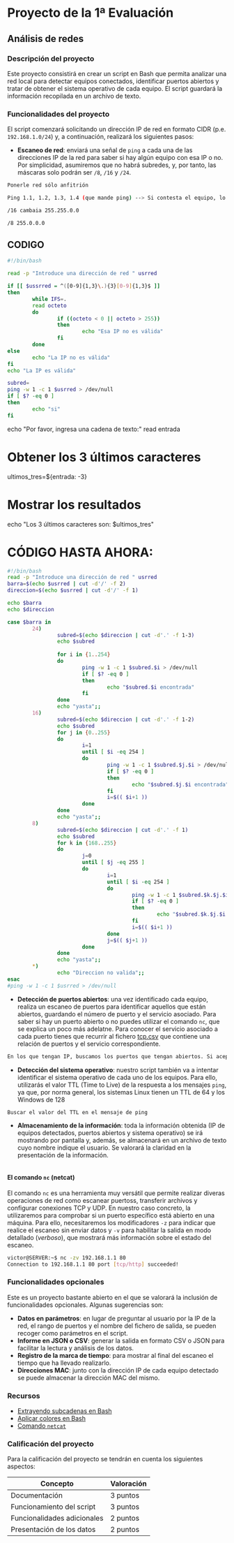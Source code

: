 # Proyecto de la 1ª Evaluación

## Análisis de redes

### Descripción del proyecto

Este proyecto consistirá en crear un script en Bash que permita analizar una red local para detectar equipos conectados, identificar puertos abiertos y tratar de obtener el sistema operativo de cada equipo. El script guardará la información recopilada en un archivo de texto.


### Funcionalidades del proyecto

El script comenzará solicitando un dirección IP de red en formato CIDR (p.e. `192.168.1.0/24`) y, a continuación, realizará los siguientes pasos:
- **Escaneo de red**: enviará una señal de `ping` a cada una de las direcciones IP de la red para saber si hay algún equipo con esa IP o no. Por simplicidad, asumiremos que no habrá subredes, y, por tanto, las máscaras solo podrán ser `/8`, `/16` y `/24`.
```bash
Ponerle red sólo anfitrión

Ping 1.1, 1.2, 1.3, 1.4 (que mande ping) --> Si contesta el equipo, lo marco. Si no, paso al siguiente.

/16 cambaia 255.255.0.0

/8 255.0.0.0

```
## CODIGO
```bash
#!/bin/bash

read -p "Introduce una dirección de red " usrred

if [[ $ussrred = ^([0-9]{1,3}\.){3}[0-9]{1,3}$ ]]
then
        while IFS=.
        read octeto
        do
                if ((octeto < 0 || octeto > 255))
                then
                        echo "Esa IP no es válida"
                fi
        done
else
        echo "La IP no es válida"
fi
echo "La IP es válida"

subred=
ping -w 1 -c 1 $usrred > /dev/null
if [ $? -eq 0 ]
then
        echo "si"
fi
``` 
echo "Por favor, ingresa una cadena de texto:"
read entrada

# Obtener los 3 últimos caracteres
ultimos_tres=${entrada: -3}

# Mostrar los resultados
echo "Los 3 últimos caracteres son: $ultimos_tres"


# CÓDIGO HASTA AHORA:
```BASH
#!/bin/bash
read -p "Introduce una dirección de red " usrred
barra=$(echo $usrred | cut -d'/' -f 2)
direccion=$(echo $usrred | cut -d'/' -f 1)

echo $barra
echo $direccion

case $barra in
        24)
                subred=$(echo $direccion | cut -d'.' -f 1-3)
                echo $subred
                
                for i in {1..254}
                do
                        ping -w 1 -c 1 $subred.$i > /dev/null
                        if [ $? -eq 0 ]
                        then
                                echo "$subred.$i encontrada"
                        fi
                done
                echo "yasta";;
        16)
                subred=$(echo $direccion | cut -d'.' -f 1-2)
                echo $subred
                for j in {0..255}
                do
                        i=1
                        until [ $i -eq 254 ]
                        do
                                ping -w 1 -c 1 $subred.$j.$i > /dev/null
                                if [ $? -eq 0 ]
                                then
                                        echo "$subred.$j.$i encontrada"
                                fi
                                i=$(( $i+1 ))
                        done
                done
                echo "yasta";;
        8)
                subred=$(echo $direccion | cut -d'.' -f 1)
                echo $subred
                for k in {168..255}
                do
                        j=0
                        until [ $j -eq 255 ]
                        do
                                i=1
                                until [ $i -eq 254 ]
                                do
                                        ping -w 1 -c 1 $subred.$k.$j.$i > /dev/null
                                        if [ $? -eq 0 ]
                                        then
                                                echo "$subred.$k.$j.$i encontrada"
                                        fi
                                        i=$(( $i+1 ))
                                done
                                j=$(( $j+1 ))
                        done
                done
                echo "yasta";;
        *)
                echo "Direccion no valida";;
esac
#ping -w 1 -c 1 $usrred > /dev/null

```

- **Detección de puertos abiertos**: una vez identificado cada equipo, realiza un escaneo de puertos para identificar aquellos que están abiertos, guardando el número de puerto y el servicio asociado. Para saber si hay un puerto abierto o no puedes utilizar el comando `nc`, que se explica un poco más adelatne. Para conocer el servicio asociado a cada puerto tienes que recurrir al fichero [tcp.csv](./tcp.csv) que contiene una relación de puertos y el servicio correspondiente.
```bash
En los que tengan IP, buscamos los puertos que tengan abiertos. Si acepta la conexión, lo apuntamos, si lo rechaza, pasamos al siguiente.
```  

- **Detección del sistema operativo**: nuestro script también va a intentar identificar el sistema operativo de cada uno de los equipos. Para ello, utilizarás el valor TTL (Time to Live) de la respuesta a los mensajes `ping`, ya que, por norma general, los sistemas Linux tienen un TTL de 64 y los Windows de 128
```bash
Buscar el valor del TTL en el mensaje de ping
```

- **Almacenamiento de la información**: toda la información obtenida (IP de equipos detectados, puertos abiertos y sistema operativo) se irá mostrando por pantalla y, además, se almacenará en un archivo de texto cuyo nombre indique el usuario. Se valorará la claridad en la presentación de la información.
```bash

```


#### El comando `nc` (netcat)

El comando `nc` es una herramienta muy versátil que permite realizar diveras operaciones de red como escanear puertoss, transferir archivos y configurar conexiones TCP y UDP. En nuestro caso concreto, la utilizaremos para comprobar si un puerto específico está abierto en una máquina. Para ello, necesitaremos los modificadores `-z` para indicar que realice el escaneo sin enviar datos y `-v` para habilitar la salida en modo detallado (*verboso*), que mostrará más información sobre el estado del escaneo.

```bash
victor@SERVER:~$ nc -zv 192.168.1.1 80
Connection to 192.168.1.1 80 port [tcp/http] succeeded!
```

### Funcionalidades opcionales

Este es un proyecto bastante abierto en el que se valorará la inclusión de funcionalidades opcionales. Algunas sugerencias son:

- **Datos en parámetros**: en lugar de preguntar al usuario por la IP de la red, el rango de puertos y el nombre del fichero de salida, se pueden recoger como parámetros en el script.
- **Informe en JSON o CSV**: generar la salida en formato CSV o JSON para facilitar la lectura y análisis de los datos.
- **Registro de la marca de tiempo**: para mostrar al final del escaneo el tiempo que ha llevado realizarlo.
- **Direcciones MAC**: junto con la dirección IP de cada equipo detectado se puede almacenar la dirección MAC del mismo.


### Recursos

- [Extrayendo subcadenas en Bash](https://www.baeldung.com/linux/bash-substring)
- [Aplicar colores en Bash](https://soloconlinux.org.es/colores-en-bash/)
- [Comando `netcat`](https://www.ochobitshacenunbyte.com/2021/11/04/uso-del-comando-ncat-nc-en-linux-con-ejemplos/)

### Calificación del proyecto

Para la calificación del proyecto se tendrán en cuenta los siguientes aspectos:

| Concepto                             | Valoración  |
|--------------------------------------|-------------|
| Documentación                        | 3 puntos    |
| Funcionamiento del script            | 3 puntos    |
| Funcionalidades adicionales          | 2 puntos    |
| Presentación de los datos            | 2 puntos    |